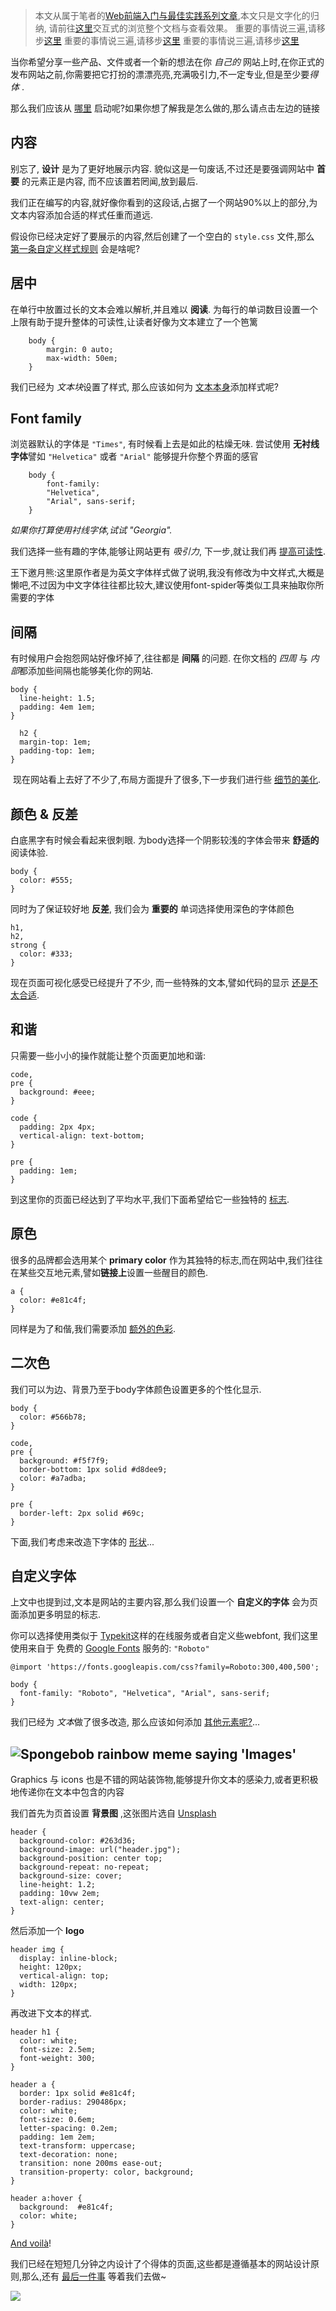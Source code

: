 > 本文从属于笔者的[Web前端入门与最佳实践系列文章](https://github.com/wxyyxc1992/web-frontend-practice-handbook),本文只是文字化的归纳,
请前往[这里](http://wxyyxc1992.github.io/web-design-in-4-minutes.html)交互式的浏览整个文档与查看效果。
> 重要的事情说三遍,请移步[这里](http://wxyyxc1992.github.io/web-design-in-4-minutes.html)
> 重要的事情说三遍,请移步[这里](http://wxyyxc1992.github.io/web-design-in-4-minutes.html)
> 重要的事情说三遍,请移步[这里](http://wxyyxc1992.github.io/web-design-in-4-minutes.html)


当你希望分享一些产品、文件或者一个新的想法在你 *自己的* 网站上时,在你正式的发布网站之前,你需要把它打扮的漂漂亮亮,充满吸引力,不一定专业,但是至少要*得体* .        

那么我们应该从 [哪里](http://wxyyxc1992.github.io/web-design-in-4-minutes.html#content) 启动呢?如果你想了解我是怎么做的,那么请点击左边的链接

## 内容

别忘了, **设计** 是为了更好地展示内容. 貌似这是一句废话,不过还是要强调网站中 **首要** 的元素正是内容, 而不应该置若罔闻,放到最后.        

我们正在编写的内容,就好像你看到的这段话,占据了一个网站90%以上的部分,为文本内容添加合适的样式任重而道远.

假设你已经决定好了要展示的内容,然后创建了一个空白的 `style.css` 文件,那么 [第一条自定义样式规则](http://wxyyxc1992.github.io/web-design-in-4-minutes.html#centering) 会是啥呢?

## 居中

在单行中放置过长的文本会难以解析,并且难以 **阅读**. 为每行的单词数目设置一个上限有助于提升整体的可读性,让读者好像为文本建立了一个笆篱

```
    body {
        margin: 0 auto;
        max-width: 50em;
    }
```

我们已经为 *文本块*设置了样式, 那么应该如何为 [文本本身](http://wxyyxc1992.github.io/web-design-in-4-minutes.html#font-family)添加样式呢?

## Font family

浏览器默认的字体是 `"Times"`, 有时候看上去是如此的枯燥无味. 尝试使用 **无衬线字体**譬如 `"Helvetica"` 或者 `"Arial"` 能够提升你整个界面的感官        

```
    body {
        font-family:
        "Helvetica",
        "Arial", sans-serif;
    }
```

*如果你打算使用衬线字体,试试 "Georgia".*

我们选择一些有趣的字体,能够让网站更有 *吸引力*, 下一步,就让我们再 [提高可读性](http://wxyyxc1992.github.io/web-design-in-4-minutes.html#spacing).        

王下邀月熊:这里原作者是为英文字体样式做了说明,我没有修改为中文样式,大概是懒吧,不过因为中文字体往往都比较大,建议使用font-spider等类似工具来抽取你所需要的字体

## 间隔

有时候用户会抱怨网站好像坏掉了,往往都是 **间隔** 的问题. 在你文档的 *四周* 与 *内部*都添加些间隔也能够美化你的网站.        

```
body {
  line-height: 1.5;
  padding: 4em 1em;
}

  h2 {
  margin-top: 1em;
  padding-top: 1em;
}
```

​ 现在网站看上去好了不少了,布局方面提升了很多,下一步我们进行些 [细节的美化](http://wxyyxc1992.github.io/web-design-in-4-minutes.html#color-contrast).        

## 颜色 & 反差

白底黑字有时候会看起来很刺眼. 为body选择一个阴影较浅的字体会带来 **舒适的** 阅读体验.

```
body {
  color: #555;
}
```

同时为了保证较好地 **反差**, 我们会为 **重要的** 单词选择使用深色的字体颜色

```
h1,
h2,
strong {
  color: #333;
}
```

现在页面可视化感受已经提升了不少, 而一些特殊的文本,譬如代码的显示 [还是不太合适](http://wxyyxc1992.github.io/web-design-in-4-minutes.html#balance).

## 和谐

只需要一些小小的操作就能让整个页面更加地和谐:

```
code,
pre {
  background: #eee;
}

code {
  padding: 2px 4px;
  vertical-align: text-bottom;
}

pre {
  padding: 1em;
}
```

到这里你的页面已经达到了平均水平,我们下面希望给它一些独特的 [标志](http://wxyyxc1992.github.io/web-design-in-4-minutes.html#primary-color).        

## 原色

很多的品牌都会选用某个 **primary color** 作为其独特的标志,而在网站中,我们往往在某些交互地元素,譬如**链接上**设置一些醒目的颜色.

```
a {
  color: #e81c4f;
}
```

同样是为了和偕,我们需要添加 [额外的色彩](http://wxyyxc1992.github.io/web-design-in-4-minutes.html#secondary-colors).

## 二次色

我们可以为边、背景乃至于body字体颜色设置更多的个性化显示.

```
body {
  color: #566b78;
}

code,
pre {
  background: #f5f7f9;
  border-bottom: 1px solid #d8dee9;
  color: #a7adba;
}

pre {
  border-left: 2px solid #69c;
}
```

下面,我们考虑来改造下字体的 [形状](http://wxyyxc1992.github.io/web-design-in-4-minutes.html#custom-font)...        

## 自定义字体

上文中也提到过,文本是网站的主要内容,那么我们设置一个 **自定义的字体** 会为页面添加更多明显的标志.

你可以选择使用类似于 [Typekit](https://typekit.com/)这样的在线服务或者自定义些webfont, 我们这里使用来自于 免费的 [Google Fonts](https://fonts.google.com/) 服务的: `"Roboto"`

```
@import 'https://fonts.googleapis.com/css?family=Roboto:300,400,500';

body {
  font-family: "Roboto", "Helvetica", "Arial", sans-serif;
}
```

我们已经为 *文本*做了很多改造, 那么应该如何添加 [其他元素呢?](http://wxyyxc1992.github.io/web-design-in-4-minutes.html#images)...        

## ![Spongebob rainbow meme saying 'Images'](https://coding.net/u/hoteam/p/Cache/git/raw/master/2016/7/3/images.png)

Graphics 与 icons 也是不错的网站装饰物,能够提升你文本的感染力,或者更积极地传递你在文本中包含的内容

我们首先为页首设置 **背景图** ,这张图片选自 [Unsplash](https://unsplash.com/photos/qH36EgNjPJY)

```
header {
  background-color: #263d36;
  background-image: url("header.jpg");
  background-position: center top;
  background-repeat: no-repeat;
  background-size: cover;
  line-height: 1.2;
  padding: 10vw 2em;
  text-align: center;
}
```

然后添加一个 **logo**

```
header img {
  display: inline-block;
  height: 120px;
  vertical-align: top;
  width: 120px;
}
```

再改进下文本的样式.

```
header h1 {
  color: white;
  font-size: 2.5em;
  font-weight: 300;
}

header a {
  border: 1px solid #e81c4f;
  border-radius: 290486px;
  color: white;
  font-size: 0.6em;
  letter-spacing: 0.2em;
  padding: 1em 2em;
  text-transform: uppercase;
  text-decoration: none;
  transition: none 200ms ease-out;
  transition-property: color, background;
}

header a:hover {
  background:  #e81c4f;
  color: white;
}
```

[And voilà](http://wxyyxc1992.github.io/web-design-in-4-minutes.html#header)!

我们已经在短短几分钟之内设计了个得体的页面,这些都是遵循基本的网站设计原则,那么,还有 [最后一件事](http://wxyyxc1992.github.io/web-design-in-4-minutes.html#share) 等着我们去做~

![](http://153.3.251.190:11900/web-design-in-4-minutes)
